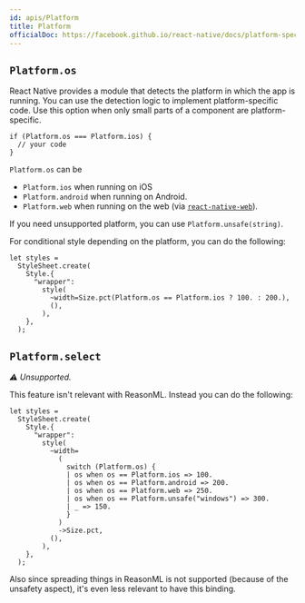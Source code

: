 ```yaml
---
id: apis/Platform
title: Platform
officialDoc: https://facebook.github.io/react-native/docs/platform-specific-code
---
```


## `Platform.os`

React Native provides a module that detects the platform in which the app is
running. You can use the detection logic to implement platform-specific code.
Use this option when only small parts of a component are platform-specific.

```reason
if (Platform.os === Platform.ios) {
  // your code
}
```

`Platform.os` can be

- `Platform.ios` when running on iOS
- `Platform.android` when running on Android.
- `Platform.web` when running on the web (via
  [`react-native-web`](https://github.com/necolas/react-native-web)).

If you need unsupported platform, you can use `Platform.unsafe(string)`.

For conditional style depending on the platform, you can do the following:

```reason
let styles =
  StyleSheet.create(
    Style.{
      "wrapper":
        style(
          ~width=Size.pct(Platform.os == Platform.ios ? 100. : 200.),
          (),
        ),
    },
  );
```

## `Platform.select`

_⚠️ Unsupported._

This feature isn't relevant with ReasonML. Instead you can do the following:

```reason
let styles =
  StyleSheet.create(
    Style.{
      "wrapper":
        style(
          ~width=
            (
              switch (Platform.os) {
              | os when os == Platform.ios => 100.
              | os when os == Platform.android => 200.
              | os when os == Platform.web => 250.
              | os when os == Platform.unsafe("windows") => 300.
              | _ => 150.
              }
            )
            ->Size.pct,
          (),
        ),
    },
  );
```

Also since spreading things in ReasonML is not supported (because of the
unsafety aspect), it's even less relevant to have this binding.
